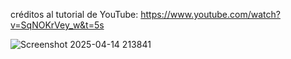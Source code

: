 créditos al tutorial de YouTube: https://www.youtube.com/watch?v=SqNOKrVey_w&t=5s

![Screenshot 2025-04-14 213841](https://github.com/user-attachments/assets/b0d48275-6655-4be4-b39b-05d0eb2dd118)
